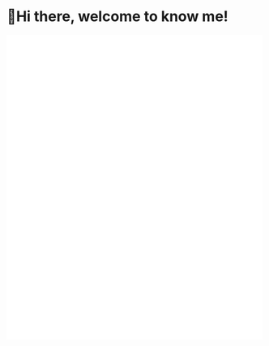 <div>
  <h1> 👋Hi there, welcome to know me! </h1>
</div>

<picture>
  <img src="./github-metrics.svg" alt="Metrics">
</picture>
